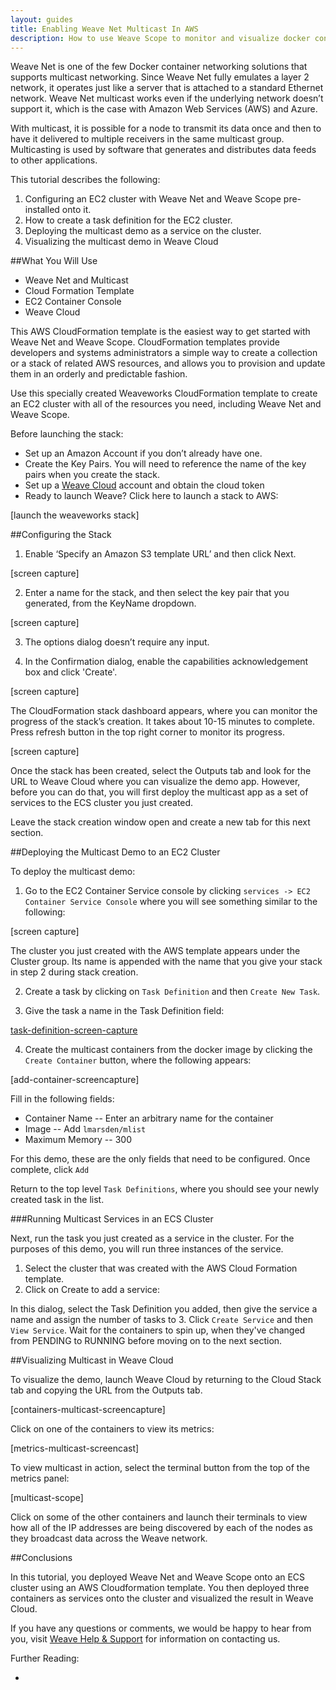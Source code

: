 ```yaml
---
layout: guides
title: Enabling Weave Net Multicast In AWS 
description: How to use Weave Scope to monitor and visualize docker container clusters and swarms.
---
```



Weave Net is one of the few Docker container networking solutions that supports multicast networking. Since Weave Net fully emulates a layer 2 network, it operates just like a server that is attached to a standard Ethernet network. Weave Net multicast works even if the underlying network doesn’t support it, which is the case with Amazon Web Services (AWS) and Azure.  

With multicast, it is possible for a node to transmit its data once and then to have it delivered to multiple receivers in the same multicast group. Multicasting is used by software that generates and distributes data feeds to other applications.

This tutorial describes the following: 

1. Configuring an EC2 cluster with Weave Net and Weave Scope pre-installed onto it.
2. How to create a task definition for the EC2 cluster. 
3. Deploying the multicast demo as a service on the cluster.
4. Visualizing the multicast demo in Weave Cloud


##What You Will Use

* Weave Net and Multicast
* Cloud Formation Template
* EC2 Container Console
* Weave Cloud

This AWS CloudFormation template is the easiest way to get started with Weave Net and Weave Scope. CloudFormation templates provide developers and systems administrators a simple way to create a collection or a stack of related AWS resources, and allows you to provision and update them in an orderly and predictable fashion.

Use this specially created Weaveworks CloudFormation template to create an EC2 cluster with all of the resources you need, including Weave Net and Weave Scope.

Before launching the stack:

* Set up an Amazon Account if you don’t already have one.
* Create the Key Pairs. You will need to reference the name of the key pairs when you create the stack.
* Set up a [Weave Cloud](https://cloud.weave.works) account and obtain the cloud token
* Ready to launch Weave?  Click here to launch a stack to AWS:

[launch the weaveworks stack]


##Configuring the Stack

1. Enable ‘Specify an Amazon S3 template URL’ and then click Next.

[screen capture]

2. Enter a name for the stack, and then select the key pair that you generated, from the KeyName dropdown.

[screen capture]

3. The options dialog doesn’t require any input.

4. In the Confirmation dialog, enable the capabilities acknowledgement box and click 'Create'.

[screen capture]

The CloudFormation stack dashboard appears, where you can monitor the progress of the stack’s creation. It takes about 10-15 minutes to complete. Press refresh button in the top right corner to monitor its progress.

[screen capture]

Once the stack has been created, select the Outputs tab and look for the URL to Weave Cloud where you can visualize the demo app. However, before you can do that, you will first deploy the multicast app as a set of services to the ECS cluster you just created. 

Leave the stack creation window open and create a new tab for this next section. 

##Deploying the Multicast Demo to an EC2 Cluster

To deploy the multicast demo: 

1. Go to the EC2 Container Service console by clicking `services -> EC2 Container Service Console` where you will see something similar to the following:

[screen capture]

The cluster you just created with the AWS template appears under the Cluster group. Its name is appended with the name that you give your stack in step 2 during stack creation.

2. Create a task by clicking on `Task Definition` and then `Create New Task`. 

3. Give the task a name in the Task Definition field: 

[task-definition-screen-capture]()

4. Create the multicast containers from the docker image by clicking the `Create Container` button, where the following appears: 

[add-container-screencapture]

Fill in the following fields: 

 * Container Name -- Enter an arbitrary name for the container
 * Image -- Add `lmarsden/mlist`
 * Maximum Memory -- 300
 
For this demo, these are the only fields that need to be configured. Once complete, click `Add` 

Return to the top level `Task Definitions`, where you should see your newly created task in the list.

###Running Multicast Services in an ECS Cluster

Next, run the task you just created as a service in the cluster. For the purposes of this demo, you will run three instances of the service. 

1. Select the cluster that was created with the AWS Cloud Formation template. 
2. Click on Create to add a service: 

In this dialog, select the Task Definition you added, then give the service a name and assign the number of tasks to 3. Click `Create Service` and then `View Service`. Wait for the containers to spin up, when they've changed from PENDING to RUNNING before moving on to the next section. 


##Visualizing Multicast in Weave Cloud

To visualize the demo, launch Weave Cloud by returning to the Cloud Stack tab and copying the URL from the Outputs tab. 

[containers-multicast-screencapture]

Click on one of the containers to view its metrics: 

[metrics-multicast-screencast]

To view multicast in action, select the terminal button from the top of the metrics panel: 

[multicast-scope]

Click on some of the other containers and launch their terminals to view how all of the IP addresses are being discovered by each of the nodes as they broadcast data across the Weave network.

##Conclusions

In this tutorial, you deployed Weave Net and Weave Scope onto an ECS cluster using an AWS Cloudformation template. You then deployed three containers as services onto the cluster and visualized the result in Weave Cloud. 

If you have any questions or comments, we would be happy to hear from you, visit [Weave Help & Support](https://www.weave.works/help/) for information on contacting us. 

Further Reading: 

 * 





